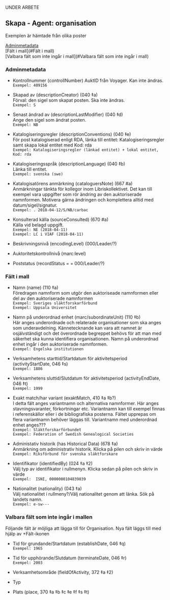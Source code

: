 UNDER ARBETE

## Skapa - Agent: organisation
Exemplen är hämtade från olika poster

[Adminmetadata](#adminmetadata)  
[Fält i mall](#Fält i mall)  
[Valbara fält som inte ingår i mall](#Valbara fält som inte ingår i mall)  

### Adminmetadata

* Kontrollnummer (controllNumber) 
  AuktID från Voyager. Kan inte ändras.  
  ```Exempel: 409156```
  
* Skapad av (descriptionCreator) (040 ‡a)  
  Förval: den sigel som skapat posten. Ska inte ändras.  
  ```Exempel: S```
  
 * Senast ändrad av (descriptionLastModifier) (040 ‡d)  
  Ange den sigel som ändrat posten.  
  ```Exempel: NB```
    
* Katalogiseringsregler (descriptionConventions) (040 ‡e)  
  För post katalogiserad enligt RDA, länka till entitet: Katalogiseringsregler samt skapa lokal entitet med Kod: rda    
  ```Exempel: Katalogiseringsregler (länkad entitet) + lokal entitet, Kod: rda```

* Katalogiseringsspråk (descriptionLanguage) (040 ‡b)  
  Länka till entitet.  
  ```Exempel: svenska (swe)```

* Katalogisatörens anmärkning (cataloguersNote) (667 #a)
  <br/>Anmärkningar tänkta för kollegor inom Libriskollektivet. Det kan till exempel vara uppgifter som rör ändring av den auktoriserade namnformen. Motivera gärna ändringen och komplettera alltid med datum/sigel/signatur.
  <br/>```Exempel: . 2018-04-12/S/NB/carbac```

* Konsulterad källa (sourceConsulted) (670 #a)
  <br/>Källa vid belagd uppgift.
   <br/>```Exempel: NE (2018-04-11)```
   <br/>```Exempel: LC i VIAF (2018-04-11)```
  
* Beskrivningsnivå (encodingLevel) (000/Leader/?)

* Auktoritetskontrollnivå (marc:level)
  
* Poststatus (recordStatus = = 000/Leader/?)


### Fält i mall

* Namn (name) (110 ‡a)
  <br/>Föredragen namnform som utgör den auktoriseade namnformen eller del av den auktoriserade namnformen
  <br/>```Exempel: Sveriges släktforskarförbund```
  <br/>```Exempel: Uppsala Universitet```
  
* Namn på underordnad enhet (marc/subordinateUnit) (110 ‡b)
  <br/>Här anges underordnade och relaterade organisationer som ska anges som underavdelning. Kännetecknande kan vara att namnet är osjälvständigt och det överordnade begreppet behövs för att man med säkerhet ska kunna identifiera organisationen. Namn på underordnad enhet ingår i den auktoriserade namnformen.
  <br/>```Exempel: Engelska institutionen```

* Verksamhetens starttid/Startdatum för aktivitetsperiod (activityStartDate, 046 ‡s)
  <br/>```Exempel: 1886```
    
* Verksamhetens sluttid/Slutdatum för aktivitetsperiod (activityEndDate, 046 ‡t)
  <br/>```Exempel: 1999```
  
* Exakt match/har variant (exaktMatch, 410 ‡a ‡b?)
  <br/>I detta fält anges variantnamn och alternativa namnformer. Här anges stavningsvaranter, förkortningar etc. Variantnamn kan till exempel finnas i referenskällor eller i de bibliografiska posterna. Fältet upprepas om flera variantnamn behöver läggas till. Variantnamn med underordnad enhet anges???
  <br/>```Exempel: Släktforskarförbundet```
  <br/>```Exempel: Federation of Swedish Genealogical Societies```
  
* Administativ historik (has Historical Data) (678 ‡a)
  <br/>Anmärkning om administrativ historik. Klicka på pilen och skriv in värde
  <br/>```Exempel: Riksförbund för svenska släktforskare```

* Identifikator (identifiedBy) (024 ‡a ‡2)
  <br/>Välj typ av identifikator i rullmenyn. Klicka sedan på pilen och skriv in värde 
  <br/>```Exempel:  ISNI, 0000000104839039```
    
* Nationalitet (nationality) (043 ‡a)
  <br/>Välj nationalitet i rullmeny?/Välj nationalitet genom att länka. Sök på landets namn. 
  <br/>```Exempel: e-sw---```
  
  
### Valbara fält som inte ingår i mallen
Följande fält är möjliga att lägga till för Organisation. Nya fält läggs till med hjälp av +Fält-ikonen

* Tid för grundande/Startdatum (establishDate, 046 ‡q)
  <br/>```Exempel: 1965```

* Tid för upphörande/Slutdatum (terminateDate, 046 ‡r)
  <br/>```Exempel: 2003```
  
* Verksamhetsområde (fieldOfActivity, 372 ‡a ‡2)

* Typ

* Plats (place, 370 ‡a ‡b ‡c ‡e ‡f ‡s ‡t)

    

